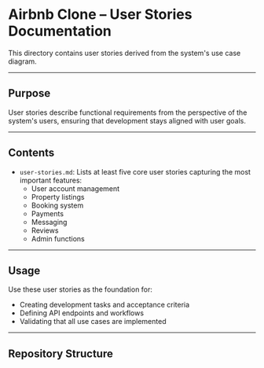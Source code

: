 # Airbnb Clone – User Stories Documentation

This directory contains user stories derived from the system's use case diagram.

---

## Purpose

User stories describe functional requirements from the perspective of the system's users, ensuring that development stays aligned with user goals.

---

## Contents

- `user-stories.md`: Lists at least five core user stories capturing the most important features:
  - User account management
  - Property listings
  - Booking system
  - Payments
  - Messaging
  - Reviews
  - Admin functions

---

## Usage

Use these user stories as the foundation for:

- Creating development tasks and acceptance criteria
- Defining API endpoints and workflows
- Validating that all use cases are implemented

---

## Repository Structure

